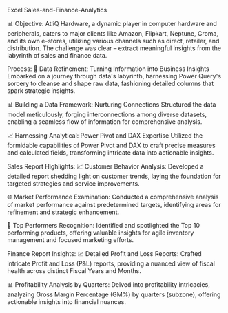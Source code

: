 Excel Sales-and-Finance-Analytics

📊 Objective:
AtliQ Hardware, a dynamic player in computer hardware and peripherals, caters to major clients like Amazon, Flipkart, Neptune, Croma, and its own e-stores, utilizing various channels such as direct, retailer, and distribution. The challenge was clear – extract meaningful insights from the labyrinth of sales and finance data.

Process:
🚀 Data Refinement: Turning Information into Business Insights
Embarked on a journey through data's labyrinth, harnessing Power Query's sorcery to cleanse and shape raw data, fashioning detailed columns that spark strategic insights.

📊 Building a Data Framework: Nurturing Connections Structured the data model meticulously, forging interconnections among diverse datasets, enabling a seamless flow of information for comprehensive analysis.

📈 Harnessing Analytical: Power Pivot and DAX Expertise
Utilized the formidable capabilities of Power Pivot and DAX to craft precise measures and calculated fields, transforming intricate data into actionable insights.

Sales Report Highlights:
📈 Customer Behavior Analysis:
Developed a detailed report shedding light on customer trends, laying the foundation for targeted strategies and service improvements.

🌐 Market Performance Examination:
Conducted a comprehensive analysis of market performance against predetermined targets, identifying areas for refinement and strategic enhancement.

🌟 Top Performers Recognition:
Identified and spotlighted the Top 10 performing products, offering valuable insights for agile inventory management and focused marketing efforts.

Finance Report Insights:
💹 Detailed Profit and Loss Reports:
Crafted intricate Profit and Loss (P&L) reports, providing a nuanced view of fiscal health across distinct Fiscal Years and Months.

📊 Profitability Analysis by Quarters:
Delved into profitability intricacies, analyzing Gross Margin Percentage (GM%) by quarters (subzone), offering actionable insights into financial nuances.
